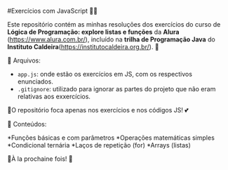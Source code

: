 #Exercícios com JavaScript 👩‍🏫


Este repositório contém as minhas resoluções dos exercícios do curso de __Lógica de Programação: explore listas e funções__ da __Alura__ (https://www.alura.com.br/), incluído na __trilha de Programação Java__ do __Instituto Caldeira__(https://institutocaldeira.org.br/). 🐧


📁 Arquivos:

- `app.js`: onde estão os exercícios em JS, com os respectivos enunciados.
- `.gitignore`: utilizado para ignorar as partes do projeto que não eram relativas aos exxercícios.


🫸O repositório foca apenas nos exercícios e nos códigos JS! 💕


🤩 Conteúdos:

*Funções básicas e com parâmetros
*Operações matemáticas simples
*Condicional ternária
*Laços de repetição (for)
*Arrays (listas)



🌟À la prochaine fois! 🦋

